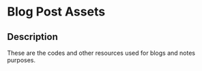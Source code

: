 # Blog Post Assets

## Description

These are the codes and other resources used for blogs and notes purposes.
